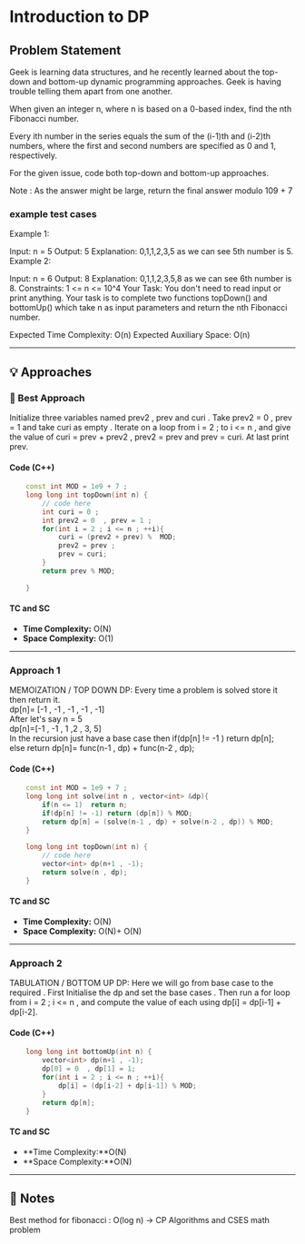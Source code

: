 # Introduction to DP


## Problem Statement

Geek is learning data structures, and he recently learned about the top-down and bottom-up dynamic programming approaches. Geek is having trouble telling them apart from one another.

When given an integer n, where n is based on a 0-based index, find the nth Fibonacci number.

Every ith number in the series equals the sum of the (i-1)th and (i-2)th numbers, where the first and second numbers are specified as 0 and 1, respectively.

For the given issue, code both top-down and bottom-up approaches.

Note : As the answer might be large, return the final answer modulo 109 + 7

### example test cases

Example 1:

Input:
n = 5
Output: 5
Explanation: 0,1,1,2,3,5 as we can see 5th number is 5.
Example 2:

Input:
n = 6
Output: 8
Explanation: 0,1,1,2,3,5,8 as we can see 6th number is 8.
Constraints:
1 <= n <= 10^4
Your Task:
You don't need to read input or print anything. Your task is to complete two functions topDown() and bottomUp() which take n as input parameters and return the nth Fibonacci number.

Expected Time Complexity: O(n)
Expected Auxiliary Space: O(n)

---
## 💡 Approaches

### 📌 Best Approach 
Initialize three variables named prev2 , prev and curi . Take prev2 = 0 , prev = 1 and take curi as empty . Iterate on a loop from i = 2 ; to i <= n , and give the value of curi = prev + prev2 , prev2 = prev and prev = curi. At last print prev.
#### Code (C++)
```cpp
    const int MOD = 1e9 + 7 ;
    long long int topDown(int n) {
        // code here
        int curi = 0 ; 
        int prev2 = 0  , prev = 1 ;
        for(int i = 2 ; i <= n ; ++i){
            curi = (prev2 + prev) %  MOD;
            prev2 = prev ;
            prev = curi;
        }
        return prev % MOD;
        
    }
```
#### TC and SC
- **Time Complexity:** O(N)
- **Space Complexity:** O(1)

---

### Approach 1
MEMOIZATION / TOP DOWN DP: Every time a problem is solved store it then return it. 
<br>
dp[n]= [-1 , -1 , -1 , -1 , -1]
<br>
After let's say n = 5 <br>
dp[n]=[-1 , -1 , 1 ,2 , 3, 5]
<br>
In the recursion just have a base case then if(dp[n] != -1 ) return dp[n];
<br>
else return dp[n]= func(n-1 , dp) + func(n-2 , dp);
#### Code (C++)
```cpp
    const int MOD = 1e9 + 7 ;
    long long int solve(int n , vector<int> &dp){
        if(n <= 1)  return n;
        if(dp[n] != -1) return (dp[n]) % MOD;
        return dp[n] = (solve(n-1 , dp) + solve(n-2 , dp)) % MOD;
    }
    
    long long int topDown(int n) {
        // code here
        vector<int> dp(n+1 , -1);
        return solve(n , dp);
    }
```
#### TC and SC
- **Time Complexity:** O(N)
- **Space Complexity:** O(N)+ O(N)

---

### Approach 2
TABULATION / BOTTOM UP DP: Here we will go from base case to the required . First Initialise the dp and set the base cases . Then run a for loop from i = 2 ; i <= n , and compute the value of each using dp[i] = dp[i-1] + dp[i-2]. 
#### Code (C++)
```cpp
    long long int bottomUp(int n) {
        vector<int> dp(n+1 , -1);
        dp[0] = 0  , dp[1] = 1;
        for(int i = 2 ; i <= n ; ++i){
            dp[i] = (dp[i-2] + dp[i-1]) % MOD;
        }
        return dp[n];
    }
```
#### TC and SC
- **Time Complexity:**O(N) 
- **Space Complexity:**O(N) 

---

## 📝 Notes
Best method for fibonacci : O(log n) -> CP Algorithms and CSES math problem